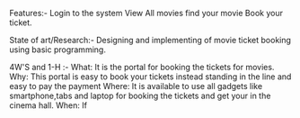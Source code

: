 Features:-
    Login to the system
    View All movies
    find your movie
    Book your ticket.
    
State of art/Research:-
     Designing and implementing of movie ticket booking using basic programming.

4W'S and 1-H :-
     What:
          It is the portal for booking the tickets for movies.
     Why:
          This portal is easy to book your tickets instead standing in the line and easy to pay the payment
     Where:
          It is available to use all gadgets like smartphone,tabs and laptop for booking the tickets and get your in the cinema hall.
     When:
          If 
